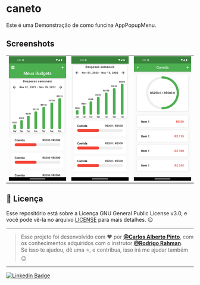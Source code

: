 # caneto

Este é uma Demonstração de como funcina AppPopupMenu.


## Screenshots

<table> 
  <tr>
    <td> 
      <img width="250" src="https://github.com/caneto/ui_buget_tracker/blob/main/screenshot/Screenshot1.png"/> 
    </td>
    <td>
      <img width="250" src="https://github.com/caneto/ui_buget_tracker/blob/main/screenshot/Screenshot2.png"/> 
    </td>
    <td> 
      <img width="250" src="https://github.com/caneto/ui_buget_tracker/blob/main/screenshot/Screenshot3.png"/> 
    </td>
  </tr>
</table>  
 
<h2>📝 Licença</h2>

<p>
   Esse repositório está sobre a Licença GNU General Public License v3.0, e você pode vê-la no arquivo <a href="https://github.com/caneto/calculator-app/blob/main/LICENSE">LICENSE</a> para mais detalhes. 😉
</p>


---

   >Esse projeto foi desenvolvido com ❤️ por **[@Carlos Alberto Pinto](https://www.linkedin.com/in/canetorj/)**, com os conhecimentos adquiridos com o instrutor **[@Rodrigo Rahman](https://br.linkedin.com/in/rodrigo-rahman)**.<br>
   Se isso te ajudou, dê uma ⭐, e contribua, isso irá me ajudar também 😉

---


[![Linkedin Badge](https://img.shields.io/badge/-Carlos%20Alberto-292929?style=flat-square&logo=Linkedin&logoColor=white&link=https://www.linkedin.com/in/canetorj/)](https://www.linkedin.com/in/canetorj/)
